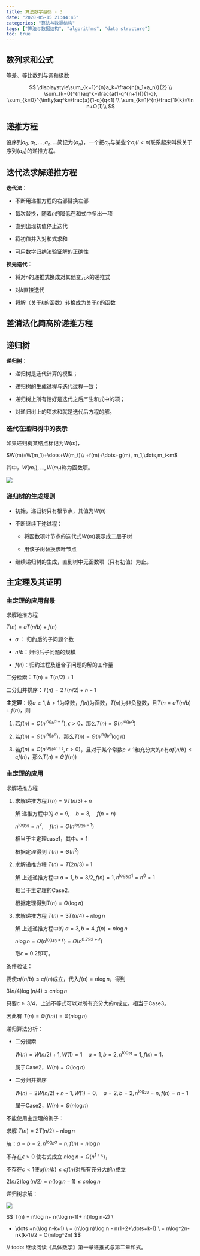 ```yaml
---
title: 算法数学基础 - 3
date: "2020-05-15 21:44:45"
categories: "算法与数据结构"
tags: ["算法与数据结构", "algorithms", "data structure"]
toc: true
---
```



## 数列求和公式

<!-- more -->

等差、等比数列与调和级数

$$
\displaystyle\sum_{k=1}^{n}a_k=\frac{n(a_1+a_n)}{2} \\
\sum_{k=0}^{n}aq^k=\frac{a(1-q^{n+1})}{1-q}, \sum_{k=0}^{\infty}aq^k=\frac{a}{1-q}(q<1) \\
\sum_{k=1}^{n}\frac{1}{k}=\ln n+O(1)\\
$$

## 递推方程

设序列$a_0,a_1,\dots,a_n,\dots$简记为$\{a_n\}$，一个把$a_n$与某些个$a_i(i<n)$联系起来叫做关于序列$\{a_n\}$的递推方程。

## 迭代法求解递推方程

**迭代法**：

+ 不断用递推方程的右部替换左部

+ 每次替换，随着$n$的降低在和式中多出一项

+ 直到出现初值停止迭代

+ 将初值并入对和式求和

+ 可用数学归纳法验证解的正确性

**换元迭代**：

+ 将对$n$的递推式换成对其他变元$k$的递推式

+ 对$k$直接迭代

+ 将解（关于$k$的函数）转换成为关于$n$的函数

## 差消法化简高阶递推方程

## 递归树

**递归树**：

+ 递归树是迭代计算的模型；

+ 递归树的生成过程与迭代过程一致；

+ 递归树上所有恰好是迭代之后产生和式中的项；

+ 对递归树上的项求和就是迭代后方程的解。

### 迭代在递归树中的表示

如果递归树某结点标记为$W(m)$，

$W(m)=W(m_1)+\dots+W(m_t)\\ +f(m)+\dots+g(m), m_1,\dots,m_t<m$

其中，$W(m_1),\dots,W(m_t)$称为函数项。

![](https://cdn.jsdelivr.net/gh/jnhu76/Image-Hosting/img/20200515112257.png)

### 递归树的生成规则

+ 初始，递归树只有根节点，其值为$W(n)$

+ 不断继续下述过程：
  
  + 将函数项叶节点的迭代式$W(m)$表示成二层子树
  
  + 用该子树替换该叶节点

+ 继续递归树的生成，直到树中无函数项（只有初值）为止。

## 主定理及其证明

### 主定理的应用背景

求解地推方程

$T(n)=aT(n/b)+f(n)$

+ $a$ ： 归约后的子问题个数

+ $n/b$：归约后子问题的规模

+ $f(n)$：归约过程及组合子问题的解的工作量

二分检索：$T(n)=T(n/2)+1$

二分归并排序：$T(n)=2T(n/2)+n-1$

**主定理**：设$a\ge1,b>1$为常数，$f(n)$为函数，$T(n)$为非负整数，且$T(n=aT(n/b)+f(n)$，则

1. 若$f(n)=O(n^{\log_ba-\epsilon}),\epsilon>0$，那么$T(n)=\Theta(n^{\log_ba})$

2. 若$f(n)=\Theta(n^{\log_ba})$，那么$T(n)=\Theta(n^{\log_ba}\log n)$

3. 若$f(n)=\Omega(n^{\log_ba+\epsilon},\epsilon>0)$，且对于某个常数$c<1$和充分大的$n$有$af(n/b)\le cf(n)$，那么$T(n)=\Theta(f(n))$

### 主定理的应用

求解递推方程

1. 求解递推方程$T(n)=9T(n/3)+n$

   解 递推方程中的 $a=9,\quad b=3,\quad f(n=n)$ 

   $n^{\log_39}=n^2,\quad f(n)=O(n^{log_39-1})$

   相当于主定理case1，其中$\epsilon =1$

   根据定理得到 $T(n)=\Theta(n^2)$

2. 求解递推方程 $T(n)=T(2n/3)+1$
   
   解 上述递推方程中 $a=1, b=3/2,f(n)=1,n^{\log_{3/2}1}=n^0=1$
   
   相当于主定理的Case2，
   
   根据定理得到$T(n)=\Theta(\log n)$

3. 求解递推方程 $T(n)=3T(n/4)+n\log n$
   
   解 上述递推方程中的 $a=3,b=4,f(n)=n\log n$
   
   $n\log n=\Omega(n^{\log_43+\epsilon})=\Omega(n^{0.793+\epsilon})$
   
   取$\epsilon=0.2$即可。

条件验证：

要使$af(n/b)\le cf(n)$成立，代入$f(n)=n\log n$，得到

$3(n/4)\log(n/4)\le cn\log n$

只要$c\ge 3/4$，上述不等式可以对所有充分大的$n$成立。相当于Case3。

因此有 $T(n)=\Theta(f(n))=\Theta(n\log n)$

递归算法分析：

+ 二分搜索
  
  $W(n)=W(n/2)+1,W(1)=1\quad a=1,b=2,n^{\log_21}=1, f(n)=1$，
  
  属于Case2，$W(n)=\Theta(\log n)$

+ 二分归并排序
  
  $W(n)=2W(n/2)+n-1, W(1)=0, \quad a=2,b=2,n^{\log_22}=n,f(n)=n-1$
  
  属于Case2，$W(n)=\Theta(n\log n)$

不能使用主定理的例子：

求解 $T(n)=2T(n/2)+n\log n$

解：$a=b=2,n^{\log_ba}=n,f(n)=n\log n$

不存在$\epsilon >0$ 使右式成立 $n\log n = \Omega(n^{1+\epsilon})$，

不存在$c<1$使$af(n/b)\le cf(n)$对所有充分大的$n$成立

$2(n/2)\log(n/2)=n(\log n-1)\le cn\log n$

递归树求解：

![](https://cdn.jsdelivr.net/gh/jnhu76/Image-Hosting/img/20200515112309.png)

$$
T(n) = n\log n+ n(\log n-1)+ n(\log n-2) \\
+ \dots +n(\log n-k+1) \\
= (n\log n)\log n - n(1+2+\dots+k-1) \\
= n\log^2n-nk(k-1)/2 = O(n\log^2n)
$$

// todo: 继续阅读《具体数学》第一章递推式与第二章和式。
